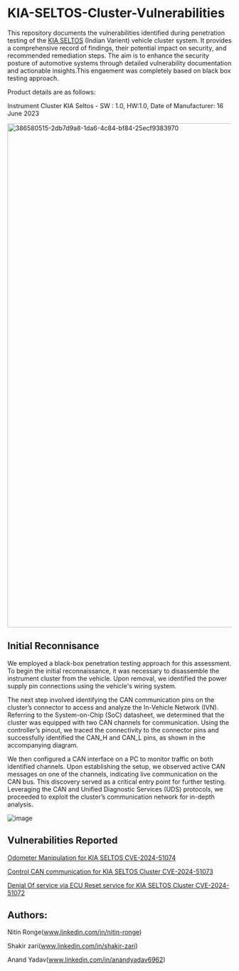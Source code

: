 # KIA-SELTOS-Cluster-Vulnerabilities
This repository documents the vulnerabilities identified during penetration testing of the [KIA SELTOS](https://en.wikipedia.org/wiki/Kia_Seltos) (Indian Varient) vehicle cluster system. It provides a comprehensive record of findings, their potential impact on security, and recommended remediation steps. The aim is to enhance the security posture of automotive systems through detailed vulnerability documentation and actionable insights.This engaement was completely based on black box testing approach.

Product details are as follows:

Instrument Cluster KIA Seltos - SW : 1.0, HW:1.0, Date of Manufacturer: 16 June 2023

<img width="1133" alt="386580515-2db7d9a8-1da6-4c84-bf84-25ecf9383970" src="https://github.com/user-attachments/assets/efd75017-2070-448b-8d5b-b03c485a6209">


## Initial Reconnisance
We employed a black-box penetration testing approach for this assessment. To begin the initial reconnaissance, it was necessary to disassemble the instrument cluster from the vehicle. Upon removal, we identified the power supply pin connections using the vehicle's wiring system.

The next step involved identifying the CAN communication pins on the cluster’s connector to access and analyze the In-Vehicle Network (IVN). Referring to the System-on-Chip (SoC) datasheet, we determined that the cluster was equipped with two CAN channels for communication. Using the controller’s pinout, we traced the connectivity to the connector pins and successfully identified the CAN_H and CAN_L pins, as shown in the accompanying diagram.

We then configured a CAN interface on a PC to monitor traffic on both identified channels. Upon establishing the setup, we observed active CAN messages on one of the channels, indicating live communication on the CAN bus.
This discovery served as a critical entry point for further testing. Leveraging the CAN and Unified Diagnostic Services (UDS) protocols, we proceeded to exploit the cluster’s communication network for in-depth analysis.

![image](https://github.com/user-attachments/assets/d37bec7a-34c5-4a93-af0a-d8e679df475a)




## Vulnerabilities Reported

 [Odometer Manipulation for KIA SELTOS CVE-2024-51074](https://github.com/nitinronge91/KIA-SELTOS-Cluster-Vulnerabilities/blob/5d8210d9ca11956ae50ac619c6233d59adb94e0d/CVE/Odometer%20Manipulation%20For%20KIA%20SELTOS%20CVE-2024-51074)

[ Control CAN communication for KIA SELTOS Cluster CVE-2024-51073](https://github.com/nitinronge91/KIA-SELTOS-Cluster-Vulnerabilities/blob/b61106ffaf12a8eb9c78607b0f5e7821d56cd964/CVE/Control%20CAN%20communication%20for%20KIA%20SELTOS%20Cluster%20CVE-2024-51073)

 [ Denial Of service via ECU Reset service for KIA SELTOS Cluster CVE-2024-51072](https://github.com/nitinronge91/KIA-SELTOS-Cluster-Vulnerabilities/blob/b61106ffaf12a8eb9c78607b0f5e7821d56cd964/CVE/Denial%20of%20Service%20via%20ECU%20Reset%20Service%20For%20KIA%20SELTOS%20CVE-2024-51072)


     
## Authors:
   Nitin Ronge(www.linkedin.com/in/nitin-ronge)
   
   Shakir zari(www.linkedin.com/in/shakir-zari)
  
   Anand Yadav(www.linkedin.com/in/anandyadav6962)
   

 

